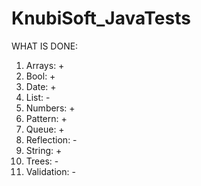 # KnubiSoft_JavaTests
WHAT IS DONE:
1. Arrays: +
2. Bool: +
3. Date: +
4. List: -
5. Numbers: +
6. Pattern: +
7. Queue: +
8. Reflection: -
9. String: +
10. Trees: -
11. Validation: -
